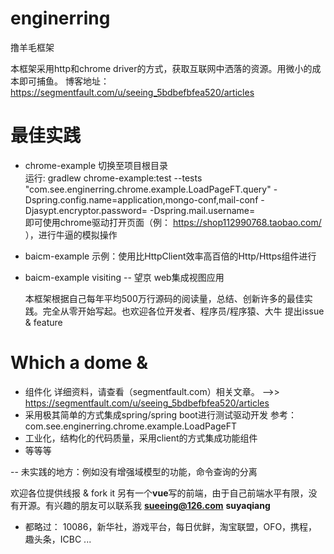 # enginerring
撸羊毛框架

本框架采用http和chrome driver的方式，获取互联网中洒落的资源。用微小的成本即可捕鱼。
博客地址：https://segmentfault.com/u/seeing_5bdbefbfea520/articles

# 最佳实践
- chrome-example
  切换至项目根目录  
  运行: gradlew chrome-example:test --tests "com.see.enginerring.chrome.example.LoadPageFT.query" -Dspring.config.name=application,mongo-conf,mail-conf -Djasypt.encryptor.password= -Dspring.mail.username=  
  即可使用chrome驱动打开页面（例： https://shop112990768.taobao.com/ ），进行牛逼的模拟操作

- baicm-example
  示例：使用比HttpClient效率高百倍的Http/Https组件进行
  
- baicm-example
  visiting -- 望京
  web集成视图应用
  
  
  本框架根据自己每年平均500万行源码的阅读量，总结、创新许多的最佳实践。完全从零开始写起。也欢迎各位开发者、程序员/程序猿、大牛 提出issue & feature
  
# Which a dome & 
  - 组件化
      详细资料，请查看（segmentfault.com）相关文章。  -->>  https://segmentfault.com/u/seeing_5bdbefbfea520/articles
  - 采用极其简单的方式集成spring/spring boot进行测试驱动开发
      参考：com.see.enginerring.chrome.example.LoadPageFT
  - 工业化，结构化的代码质量，采用client的方式集成功能组件
  - 等等等
  
  -- 未实践的地方：例如没有增强域模型的功能，命令查询的分离
  
  
  欢迎各位提供线报 & fork it
  另有一个**vue**写的前端，由于自己前端水平有限，没有开源。有兴趣的朋友可以联系我
  **sueeing@126.com**
  **suyaqiang**
  
  
  - 都略过：
    10086，新华社，游戏平台，每日优鲜，淘宝联盟，OFO，携程， 趣头条，ICBC ... 
  
  
